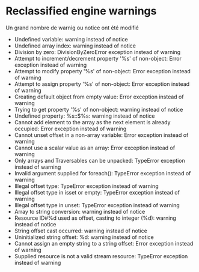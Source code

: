 # Reclassified engine warnings

Un grand nombre de warnig ou notice ont été modifié

 - Undefined variable: warning instead of notice
 - Undefined array index: warning instead of notice
 - Division by zero: DivisionByZeroError exception instead of warning
 - Attempt to increment/decrement property '%s' of non-object: Error exception instead of warning
 - Attempt to modify property '%s' of non-object: Error exception instead of warning
 - Attempt to assign property '%s' of non-object: Error exception instead of warning
 - Creating default object from empty value: Error exception instead of warning
 - Trying to get property '%s' of non-object: warning instead of notice
 - Undefined property: %s::$%s: warning instead of notice
 - Cannot add element to the array as the next element is already occupied: Error exception instead of warning
 - Cannot unset offset in a non-array variable: Error exception instead of warning
 - Cannot use a scalar value as an array: Error exception instead of warning
 - Only arrays and Traversables can be unpacked: TypeError exception instead of warning
 - Invalid argument supplied for foreach(): TypeError exception instead of warning
 - Illegal offset type: TypeError exception instead of warning
 - Illegal offset type in isset or empty: TypeError exception instead of warning
 - Illegal offset type in unset: TypeError exception instead of warning
 - Array to string conversion: warning instead of notice
 - Resource ID#%d used as offset, casting to integer (%d): warning instead of notice
 - String offset cast occurred: warning instead of notice
 - Uninitialized string offset: %d: warning instead of notice
 - Cannot assign an empty string to a string offset: Error exception instead of warning
 - Supplied resource is not a valid stream resource: TypeError exception instead of warning
